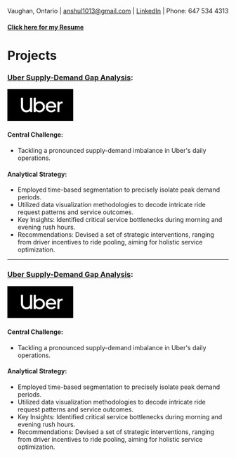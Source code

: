Vaughan, Ontario | anshul1013@gmail.com | [LinkedIn](Your_LinkedIn_Profile_Link) | Phone: 647 534 4313 

#### [Click here for my Resume](./resume.html)

# Projects
### [Uber Supply-Demand Gap Analysis](./Uber-supply-demand.md):

<img src="./Assets/uberlogo.png" alt="uberlogo" width="150" />

#### Central Challenge: 
- Tackling a pronounced supply-demand imbalance in Uber's daily operations.

#### Analytical Strategy: 
- Employed time-based segmentation to precisely isolate peak demand periods.
- Utilized data visualization methodologies to decode intricate ride request patterns and service outcomes.
- Key Insights: Identified critical service bottlenecks during morning and evening rush hours.
- Recommendations: Devised a set of strategic interventions, ranging from driver incentives to ride pooling, aiming for holistic service optimization.

---

### [Uber Supply-Demand Gap Analysis](./Uber-supply-demand.md):

<img src="./Assets/uberlogo.png" alt="uberlogo" width="150" />

#### Central Challenge: 
- Tackling a pronounced supply-demand imbalance in Uber's daily operations.

#### Analytical Strategy: 
- Employed time-based segmentation to precisely isolate peak demand periods.
- Utilized data visualization methodologies to decode intricate ride request patterns and service outcomes.
- Key Insights: Identified critical service bottlenecks during morning and evening rush hours.
- Recommendations: Devised a set of strategic interventions, ranging from driver incentives to ride pooling, aiming for holistic service optimization.
